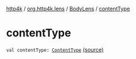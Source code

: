 [http4k](../../index.md) / [org.http4k.lens](../index.md) / [BodyLens](index.md) / [contentType](./content-type.md)

# contentType

`val contentType: `[`ContentType`](../../org.http4k.core/-content-type/index.md) [(source)](https://github.com/http4k/http4k/blob/master/http4k-core/src/main/kotlin/org/http4k/lens/body.kt#L16)